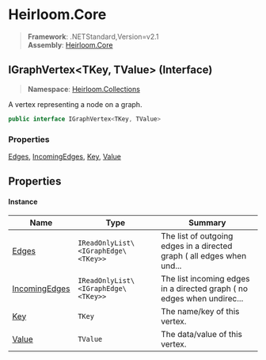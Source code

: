 # Heirloom.Core

> **Framework**: .NETStandard,Version=v2.1  
> **Assembly**: [Heirloom.Core][0]

## IGraphVertex\<TKey, TValue> (Interface)

> **Namespace**: [Heirloom.Collections][0]

A vertex representing a node on a graph.

```cs
public interface IGraphVertex<TKey, TValue>
```

### Properties

[Edges][1], [IncomingEdges][2], [Key][3], [Value][4]

## Properties

#### Instance

| Name               | Type                                | Summary                                                                |
|--------------------|-------------------------------------|------------------------------------------------------------------------|
| [Edges][1]         | `IReadOnlyList\<IGraphEdge\<TKey>>` | The list of outgoing edges in a directed graph ( all edges when und... |
| [IncomingEdges][2] | `IReadOnlyList\<IGraphEdge\<TKey>>` | The list incoming edges in a directed graph ( no edges when undirec... |
| [Key][3]           | `TKey`                              | The name/key of this vertex.                                           |
| [Value][4]         | `TValue`                            | The data/value of this vertex.                                         |

[0]: ../../Heirloom.Core.md
[1]: IGraphVertex[TKey,TValue]/Edges.md
[2]: IGraphVertex[TKey,TValue]/IncomingEdges.md
[3]: IGraphVertex[TKey,TValue]/Key.md
[4]: IGraphVertex[TKey,TValue]/Value.md
